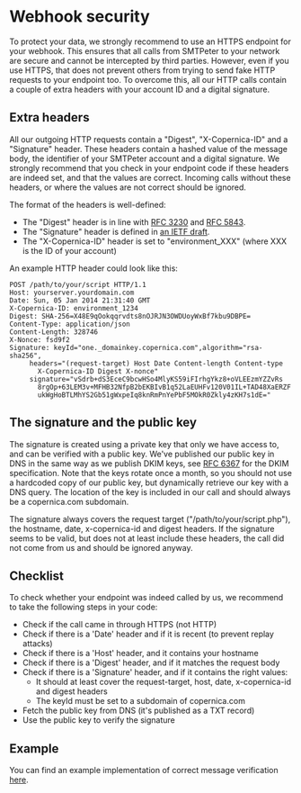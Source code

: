 # Webhook security

To protect your data, we strongly recommend to use an HTTPS endpoint for 
your webhook. This ensures that all calls from SMTPeter to your network are
secure and cannot be intercepted by third parties. However, even if you use 
HTTPS, that does not prevent others from trying to send fake HTTP requests 
to your endpoint too. To overcome this, all our HTTP calls contain a couple of 
extra headers with your account ID and a digital signature.


## Extra headers

All our outgoing HTTP requests contain a "Digest", "X-Copernica-ID" and a 
"Signature" header. These headers contain a hashed value of the message
body, the identifier of your SMTPeter account and a digital signature. We
strongly recommend that you check in your endpoint code if these headers
are indeed set, and that the values are correct. Incoming calls without
these headers, or where the values are not correct should be ignored.

The format of the headers is well-defined:

- The "Digest" header is in line with [RFC 3230](https://tools.ietf.org/html/rfc3230#section-4.3.2) and [RFC 5843](https://tools.ietf.org/html/rfc5843).
- The "Signature" header is defined in [an IETF draft](https://tools.ietf.org/html/draft-cavage-http-signatures-11).
- The "X-Copernica-ID" header is set to "environment_XXX" (where XXX is the ID of your account)

An example HTTP header could look like this:

```
POST /path/to/your/script HTTP/1.1
Host: yourserver.yourdomain.com
Date: Sun, 05 Jan 2014 21:31:40 GMT
X-Copernica-ID: environment_1234
Digest: SHA-256=X48E9qOokqqrvdts8nOJRJN3OWDUoyWxBf7kbu9DBPE=
Content-Type: application/json
Content-Length: 328746
X-Nonce: fsd9f2
Signature: keyId="one._domainkey.copernica.com",algorithm="rsa-sha256",
     headers="(request-target) Host Date Content-length Content-type
       X-Copernica-ID Digest X-nonce"
     signature="vSdrb+dS3EceC9bcwHSo4MlyKS59iFIrhgYkz8+oVLEEzmYZZvRs
       8rgOp+63LEM3v+MFHB32NfpB2bEKBIvB1q52LaEUHFv120V01IL+TAD48XaERZF
       ukWgHoBTLMhYS2Gb51gWxpeIq8knRmPnYePbF5MOkR0Zkly4zKH7s1dE="
```

## The signature and the public key

The signature is created using a private key that only we have access to, and
can be verified with a public key. We've published our public key in DNS in the
same way as we publish DKIM keys, see [RFC 6367](https://tools.ietf.org/html/rfc6376#section-3.6.1)
for the DKIM specification. Note that the keys rotate once a month, so you
should not use a hardcoded copy of our public key, but dynamically retrieve 
our key with a DNS query. The location of the key is included in our call
and should always be a copernica.com subdomain.

The signature always covers the request target ("/path/to/your/script.php"),
the hostname, date, x-copernica-id and digest headers. If the signature seems
to be valid, but does not at least include these headers, the call did not 
come from us and should be ignored anyway.


## Checklist

To check whether your endpoint was indeed called by us, we recommend to take
the following steps in your code:

- Check if the call came in through HTTPS (not HTTP)
- Check if there is a 'Date' header and if it is recent (to prevent replay attacks)
- Check if there is a 'Host' header, and it contains your hostname
- Check if there is a 'Digest' header, and if it matches the request body
- Check if there is a 'Signature' header, and if it contains the right values:
    - It should at least cover the request-target, host, date, x-copernica-id and digest headers
    - The keyId must be set to a subdomain of copernica.com
- Fetch the public key from DNS (it's published as a TXT record)
- Use the public key to verify the signature

## Example

You can find an example implementation of correct message verification [here](https://github.com/CopernicaMarketingSoftware/webhook-security).

